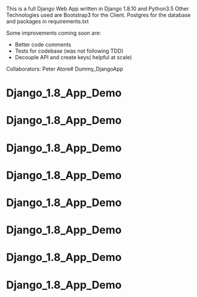 This is a full Django Web App written in Django 1.8.10 and Python3.5
Other Technologies used are Bootstrap3 for the Client. Postgres for the database and packages in requirements.txt

Some improvements coming soon are:
- Better code comments
- Tests for codebase (was not following TDD)
- Decouple API and create keys( helpful at scale)

Collaborators:
Peter Atore# Dummy_DjangoApp
# Django_1.8_App_Demo
# Django_1.8_App_Demo
# Django_1.8_App_Demo
# Django_1.8_App_Demo
# Django_1.8_App_Demo
# Django_1.8_App_Demo
# Django_1.8_App_Demo
# Django_1.8_App_Demo

